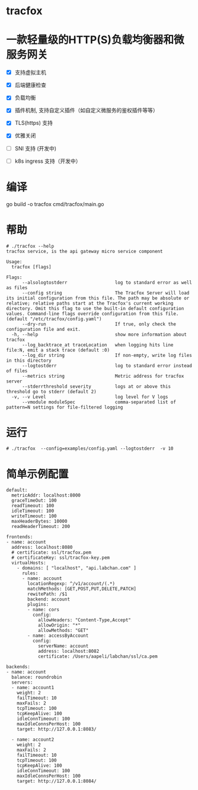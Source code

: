 # tracfox

# 一款轻量级的HTTP(S)负载均衡器和微服务网关

- [x] 支持虚拟主机
- [x] 后端健康检查
- [x] 负载均衡
- [x] 插件机制, 支持自定义插件（如自定义微服务的鉴权插件等等）
- [x] TLS(https) 支持
- [x] 优雅关闭
- [ ] SNI 支持 (开发中)
- [ ] k8s ingress 支持（开发中）


# 编译

go build -o tracfox cmd/tracfox/main.go


# 帮助

    # ./tracfox --help
    tracfox service, is the api gateway micro service component 

    Usage:
      tracfox [flags]

    Flags:
          --alsologtostderr                  log to standard error as well as files
          --config string                    The Tracfox Server will load its initial configuration from this file. The path may be absolute or relative; relative paths start at the Tracfox's current working directory. Omit this flag to use the built-in default configuration values. Command-line flags override configuration from this file. (default "/etc/tracfox/config.yaml")
          --dry-run                          If true, only check the configuration file and exit.
      -h, --help                             show more information about tracfox
          --log_backtrace_at traceLocation   when logging hits line file:N, emit a stack trace (default :0)
          --log_dir string                   If non-empty, write log files in this directory
          --logtostderr                      log to standard error instead of files
          --metrics string                   Metric address for tracfox server
          --stderrthreshold severity         logs at or above this threshold go to stderr (default 2)
      -v, --v Level                          log level for V logs
          --vmodule moduleSpec               comma-separated list of pattern=N settings for file-filtered logging


# 运行


    # ./tracfox  --config=examples/config.yaml --logtostderr  -v 10

# 简单示例配置


    default:
      metricAddr: localhost:8000
      graceTimeOut: 100
      readTimeout: 100
      idleTimeout: 100
      writeTimeout: 100
      maxHeaderBytes: 10000
      readHeaderTimeout: 200

    frontends:
    - name: account
      address: localhost:8080
      # certificate: ssl/tracfox.pem
      # certificateKey: ssl/tracfox-key.pem
      virtualHosts:
        - domains: [ "localhost", "api.labchan.com" ]
          rules:
          - name: account
            locationRegexp: ^/v1/account/(.*)
            matchMethods: [GET,POST,PUT,DELETE,PATCH]
            rewitePath: /$1
            backend: account
            plugins:
            - name: cors
              config:
                allowHeaders: "Content-Type,Accept"
                allowOrigin: "*"
                allowMethods: "GET"
            - name: accessByAccount
              config:
                serverName: account
                address: localhost:8082
                certificate: /Users/aapeli/labchan/ssl/ca.pem

    backends:
    - name: account
      balance: roundrobin
      servers:
      - name: account1
        weight: 2
        failTimeout: 10
        maxFails: 2
        tcpTimeout: 100
        tcpKeepAlive: 100
        idleConnTimeout: 100
        maxIdleConnsPerHost: 100
        target: http://127.0.0.1:8083/

      - name: account2
        weight: 2
        maxFails: 2
        failTimeout: 10
        tcpTimeout: 100
        tcpKeepAlive: 100
        idleConnTimeout: 100
        maxIdleConnsPerHost: 100
        target: http://127.0.0.1:8084/

